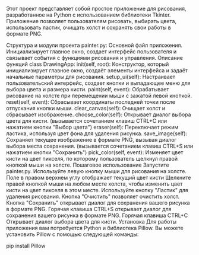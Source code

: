 Этот проект представляет собой простое приложение для рисования, разработанное на Python с использованием библиотеки Tkinter. Приложение позволяет пользователям рисовать, выбирать цвета, использовать ластик, очищать холст и сохранять свои работы в формате PNG.

Структура и модули проекта
painter.py:
Основной файл приложения.
Инициализирует главное окно, создает интерфейс пользователя и связывает события с функциями рисования и управления.
Описание функций
class DrawingApp:
init(self, root): Конструктор, который инициализирует главное окно, создаёт элементы интерфейса и задаёт начальные параметры для рисования.
setup_ui(self): Настраивает пользовательский интерфейс, создает кнопки и выпадающее меню для выбора цвета и размера кисти.
paint(self, event): Обрабатывает рисование на холсте при перемещении мыши с зажатой левой кнопкой.
reset(self, event): Сбрасывает координаты последней точки после отпускания кнопки мыши.
clear_canvas(self): Очищает холст и сбрасывает изображение.
choose_color(self): Открывает диалог выбора цвета для кисти. (вызывается сочетанием клавиш CTRL+C или нажатием кнопки "Выбор цвета")
eraser(self): Переключает режим ластика, используя цвет фона для удаления рисунка.
save_image(self): Сохраняет текущее изображение в формате PNG, вызывая диалог выбора места сохранения. (вызывается сочетанием клавиш CTRL+S или нажатием кнопки "Сохранить")
pick_color(self, event): Изменяет цвет кисти на цвет пикселя, по которому пользователь щелкнул правой кнопкой мыши на холсте.
Пошаговое использование
Запустите painter.py.
Используйте левую кнопку мыши для рисования на холсте.
Поле в правом верхнем углу отображает текущий цвет кисти
Щелкните правой кнопкой мыши на любом месте холста, чтобы изменить цвет кисти на цвет пикселя в этом месте.
Используйте кнопку "Ластик" для удаления рисования.
Кнопка "Очистить" позволяет очистить холст.
Кнопка "Сохранить" открывает диалог для сохранения вашего рисунка в формате PNG.
Горячая клавиша CTRL+S открывает диалог для сохранения вашего рисунка в формате PNG.
Горячая клавиша CTRL+С Открывает диалог выбора цвета для кисти.
Установка
Для работы приложения вам потребуется Python и библиотека Pillow. Вы можете установить Pillow с помощью следующей команды:

pip install Pillow
